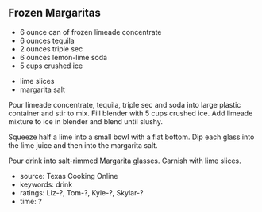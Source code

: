 Frozen Margaritas
-----------------

- 6 ounce can of frozen limeade concentrate
- 6 ounces tequila
- 2 ounces triple sec
- 6 ounces lemon-lime soda
- 5 cups crushed ice
<!-- -->
- lime slices
- margarita salt

Pour limeade concentrate, tequila, triple sec and soda into large
plastic container and stir to mix.  Fill blender with 5 cups crushed
ice.  Add limeade mixture to ice in blender and blend until slushy.

Squeeze half a lime into a small bowl with a flat bottom.  Dip each
glass into the lime juice and then into the margarita salt.

Pour drink into salt-rimmed Margarita glasses.  Garnish with lime
slices.

- source: Texas Cooking Online
- keywords: drink
- ratings: Liz-?, Tom-?, Kyle-?, Skylar-?
- time: ?
